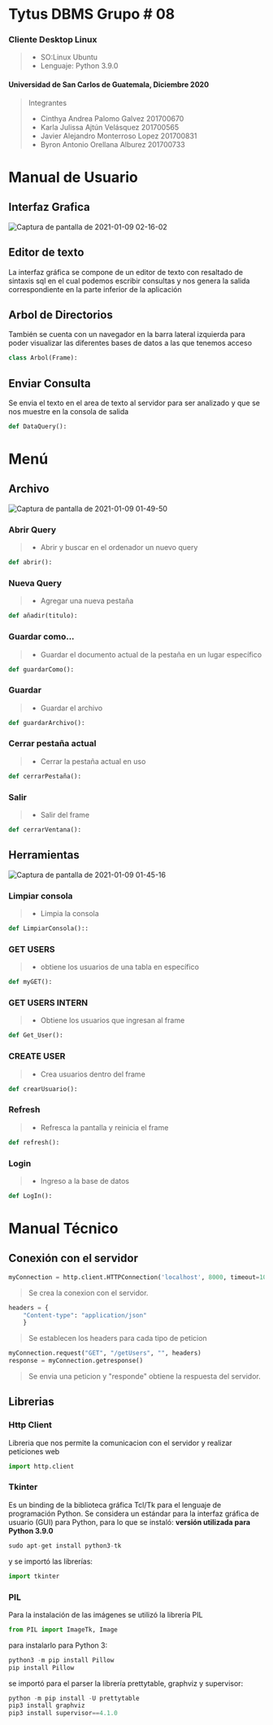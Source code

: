 # Tytus DBMS Grupo # 08
### Cliente Desktop Linux
> - SO:Linux Ubuntu
> - Lenguaje: Python 3.9.0
#### Universidad de San Carlos de Guatemala, Diciembre 2020
> Integrantes
> - Cinthya Andrea Palomo Galvez 201700670
> - Karla Julissa Ajtún Velásquez 201700565
> - Javier Alejandro Monterroso Lopez 201700831
> - Byron Antonio Orellana Alburez 201700733

# Manual de Usuario
## Interfaz Grafica 
![Captura de pantalla de 2021-01-09 02-16-02](https://user-images.githubusercontent.com/36779113/104086838-a8d69b80-5220-11eb-80b0-56810a46dc7b.png)

## Editor de texto
La interfaz gráfica se compone de un editor de texto con resaltado de sintaxis sql en el cual podemos escribir consultas y nos genera la salida correspondiente en la parte inferior de la aplicación
## Arbol de Directorios
También se cuenta con un navegador en la barra lateral izquierda para poder visualizar las diferentes bases de datos a las que tenemos acceso
```python
class Arbol(Frame):
```
## Enviar Consulta
Se envia el texto en el area de texto al servidor para ser analizado y que se nos muestre en la consola de salida
```python
def DataQuery():
```
# Menú
## Archivo
![Captura de pantalla de 2021-01-09 01-49-50](https://user-images.githubusercontent.com/36779113/104086385-1c76a980-521d-11eb-873c-6fff65a57d53.jpg)

### Abrir Query
> - Abrir y buscar en el ordenador un nuevo query
```python
def abrir():
```
### Nueva Query 
> - Agregar una nueva pestaña
```python
def añadir(titulo):
```
### Guardar como...
> - Guardar el documento actual de la pestaña en un lugar específico
```python
def guardarComo():
```
### Guardar
> - Guardar el archivo
```python
def guardarArchivo():
```
### Cerrar pestaña actual
> - Cerrar la pestaña actual en uso
```python
def cerrarPestaña():
```
### Salir
> - Salir del frame
```python
def cerrarVentana():
```

## Herramientas
![Captura de pantalla de 2021-01-09 01-45-16](https://user-images.githubusercontent.com/36779113/104086390-2dbfb600-521d-11eb-93e2-194e7d7e511d.jpg)

### Limpiar consola
> - Limpia la consola
```python
def LimpiarConsola()::
```
### GET USERS
> - obtiene los usuarios de una tabla en específico
```python
def myGET():
```
### GET USERS INTERN
> - Obtiene los usuarios que ingresan al frame
```python
def Get_User():
```
### CREATE USER
> - Crea usuarios dentro del frame
```python
def crearUsuario():
```
### Refresh
> - Refresca la pantalla y reinicia el frame
```python
def refresh():
```
### Login
> - Ingreso a la base de datos
```python
def LogIn():
```

# Manual Técnico 
## Conexión con el servidor
```python
myConnection = http.client.HTTPConnection('localhost', 8000, timeout=10)
```
 
> Se crea la conexion con el servidor.

```python
headers = {
    "Content-type": "application/json"
    }
```

> Se establecen los headers para cada tipo de peticion

```python
myConnection.request("GET", "/getUsers", "", headers)
response = myConnection.getresponse()
```

> Se envia una peticion y "responde" obtiene la respuesta del servidor.
## Librerias
### Http Client
Libreria que nos permite la comunicacion con el servidor y realizar peticiones web
```python
import http.client
```
### Tkinter
Es un binding de la biblioteca gráfica Tcl/Tk para el lenguaje de programación Python. Se considera un estándar para la interfaz gráfica de usuario (GUI) para Python, para lo que se instaló:
**versión utilizada para Python 3.9.0**
```python
sudo apt-get install python3-tk
```
y se importó las librerías:
```python
import tkinter
```
### PIL
Para la instalación de las imágenes se utilizó la librería PIL

```python
from PIL import ImageTk, Image
```
para instalarlo para Python 3:

```python
python3 -m pip install Pillow
pip install Pillow
```
se importó para el parser la librería prettytable, graphviz y supervisor:
```python
python -m pip install -U prettytable
pip3 install graphviz
pip3 install supervisor==4.1.0
```
